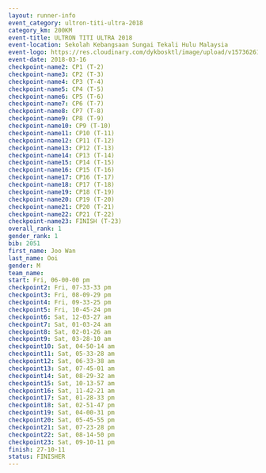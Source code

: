 ```yaml
---
layout: runner-info 
event_category: ultron-titi-ultra-2018 
category_km: 200KM 
event-title: ULTRON TITI ULTRA 2018 
event-location: Sekolah Kebangsaan Sungai Tekali Hulu Malaysia 
event-logo: https://res.cloudinary.com/dykbosktl/image/upload/v1573626154/Logo/titi-ultra-2018_ymeoeo.jpg 
event-date: 2018-03-16 
checkpoint-name2: CP1 (T-2) 
checkpoint-name3: CP2 (T-3) 
checkpoint-name4: CP3 (T-4) 
checkpoint-name5: CP4 (T-5) 
checkpoint-name6: CP5 (T-6) 
checkpoint-name7: CP6 (T-7) 
checkpoint-name8: CP7 (T-8) 
checkpoint-name9: CP8 (T-9) 
checkpoint-name10: CP9 (T-10) 
checkpoint-name11: CP10 (T-11) 
checkpoint-name12: CP11 (T-12) 
checkpoint-name13: CP12 (T-13) 
checkpoint-name14: CP13 (T-14) 
checkpoint-name15: CP14 (T-15) 
checkpoint-name16: CP15 (T-16) 
checkpoint-name17: CP16 (T-17) 
checkpoint-name18: CP17 (T-18) 
checkpoint-name19: CP18 (T-19) 
checkpoint-name20: CP19 (T-20) 
checkpoint-name21: CP20 (T-21) 
checkpoint-name22: CP21 (T-22) 
checkpoint-name23: FINISH (T-23) 
overall_rank: 1
gender_rank: 1
bib: 2051
first_name: Joo Wan
last_name: Ooi
gender: M
team_name: 
start: Fri, 06-00-00 pm
checkpoint2: Fri, 07-33-33 pm
checkpoint3: Fri, 08-09-29 pm
checkpoint4: Fri, 09-33-25 pm
checkpoint5: Fri, 10-45-24 pm
checkpoint6: Sat, 12-03-27 am
checkpoint7: Sat, 01-03-24 am
checkpoint8: Sat, 02-01-26 am
checkpoint9: Sat, 03-28-10 am
checkpoint10: Sat, 04-50-14 am
checkpoint11: Sat, 05-33-28 am
checkpoint12: Sat, 06-33-38 am
checkpoint13: Sat, 07-45-01 am
checkpoint14: Sat, 08-29-32 am
checkpoint15: Sat, 10-13-57 am
checkpoint16: Sat, 11-42-21 am
checkpoint17: Sat, 01-28-33 pm
checkpoint18: Sat, 02-51-47 pm
checkpoint19: Sat, 04-00-31 pm
checkpoint20: Sat, 05-45-55 pm
checkpoint21: Sat, 07-23-28 pm
checkpoint22: Sat, 08-14-50 pm
checkpoint23: Sat, 09-10-11 pm
finish: 27-10-11
status: FINISHER
---
```

